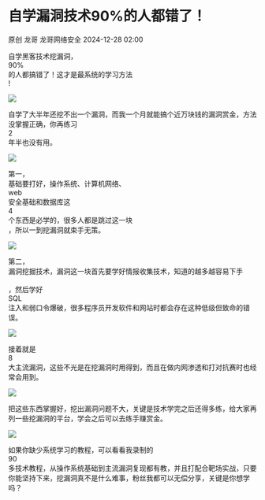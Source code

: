 #  自学漏洞技术90%的人都错了！   
原创 龙哥  龙哥网络安全   2024-12-28 02:00  
  
自学黑客技术挖漏洞，  
90%  
的人都搞错了！这才是最系统的学习方法  
!  
  
![](https://mmbiz.qpic.cn/mmbiz_png/7O8nPRxfRT7qicFs0uvXXEgPqrlya4dOJzPxnpFcDAWptSKHW85vj7YOdibcdZFK0FlVxwEZZQIVA0ARKNA1IDCA/640?wx_fmt=png&from=appmsg "")  
  
  
自学了大半年还挖不出一个漏洞，而我一个月就能搞个近万块钱的漏洞赏金，方法没掌握正确，你再练习  
2  
年半也没有用。  
  
![](https://mmbiz.qpic.cn/mmbiz_jpg/7O8nPRxfRT7qicFs0uvXXEgPqrlya4dOJk14wnr5aBZ7WLsWeg7nzWrTNo6oVVedtQ05PQVnGNdliaWMDte63zhQ/640?wx_fmt=jpeg&from=appmsg "")  
  
第一，  
基础要打好，操作系统、计算机网络、  
web  
安全基础和数据库这  
4  
个东西是必学的，很多人都是跳过这一块  
，所以一到挖漏洞就束手无策。  
  
![](https://mmbiz.qpic.cn/mmbiz_png/7O8nPRxfRT7qicFs0uvXXEgPqrlya4dOJVxyeTbcNcdia0BXH1yiaicwd8ic53eyN2SoVaUlMWJxEeuVc2YQrZFg7tA/640?wx_fmt=png&from=appmsg "")  
  
  
第二，  
漏洞挖掘技术，漏洞这一块首先要学好情报收集技术，知道的越多越容易下手  
   
，然后学好  
SQL  
注入和弱口令爆破，很多程序员开发软件和网站时都会存在这种低级但致命的错误。  
  
![](https://mmbiz.qpic.cn/mmbiz_png/7O8nPRxfRT7qicFs0uvXXEgPqrlya4dOJP2QN0OmFy6Rv4Lia40JKDibhFMI5gvsMSJ9PN4DFNohonziapaALAe5kA/640?wx_fmt=png&from=appmsg "")  
  
接着就是  
8  
大主流漏洞，这些不光是在挖漏洞时用得到，而且在做内网渗透和打对抗赛时也经常会用到。  
  
![](https://mmbiz.qpic.cn/mmbiz_png/7O8nPRxfRT7qicFs0uvXXEgPqrlya4dOJR0T1DORbzhVJoTmZNdRbiaiauhsYVw8oVEjv0DfHWpmrZianX4zBf7WOg/640?wx_fmt=png&from=appmsg "")  
  
把这些东西掌握好，挖出漏洞问题不大，关键是技术学完之后还得多练，给大家再列一些挖漏洞的平台，学会之后可以去练手赚赏金。  
  
![](https://mmbiz.qpic.cn/mmbiz_png/7O8nPRxfRT7qicFs0uvXXEgPqrlya4dOJfyYoSt3vLb1sg7qRCDogAxtFacIY2qEwyyQNKwribuLXJ6J2D1BghTw/640?wx_fmt=png&from=appmsg "")  
  
如果你缺少系统学习的教程，可以看看我录制的  
90  
多技术教程，从操作系统基础到主流漏洞复现都有教，并且打配合靶场实战，只要你能坚持下来，挖漏洞真不是什么难事，粉丝我都可以无偿分享，关键是你想学吗？  
  
